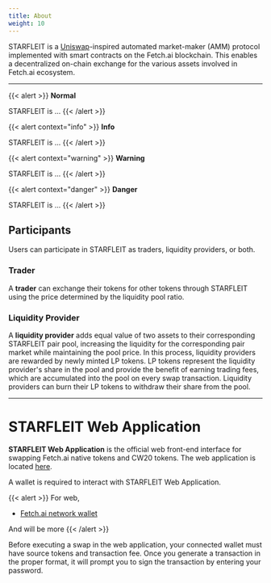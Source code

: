```yaml
---
title: About
weight: 10
---
```


STARFLEIT is a [Uniswap](https://uniswap.org/)-inspired automated market-maker (AMM) protocol implemented with smart contracts on the Fetch.ai blockchain. This enables a decentralized on-chain exchange for the various assets involved in Fetch.ai ecosystem.
***

{{< alert >}}
**Normal**

STARFLEIT is ...
{{< /alert >}}

{{< alert context="info" >}}
**Info**

STARFLEIT is ...
{{< /alert >}}

{{< alert context="warning" >}}
**Warning**

STARFLEIT is ...
{{< /alert >}}

{{< alert context="danger" >}}
**Danger**

STARFLEIT is ...
{{< /alert >}}

## Participants

Users can participate in STARFLEIT as traders, liquidity providers, or both.

### Trader

A **trader** can exchange their tokens for other tokens through STARFLEIT using the price determined by the liquidity pool ratio.

### Liquidity Provider

A **liquidity provider** adds equal value of two assets to their corresponding STARFLEIT pair pool, increasing the liquidity for the corresponding pair market while maintaining the pool price. In this process, liquidity providers are rewarded by newly minted LP tokens. LP tokens represent the liquidity provider's share in the pool and provide the benefit of earning trading fees, which are accumulated into the pool on every swap transaction. Liquidity providers can burn their LP tokens to withdraw their share from the pool.
***

# STARFLEIT Web Application

**STARFLEIT Web Application** is the official web front-end interface for swapping Fetch.ai native tokens and CW20 tokens. The web application is located [here](https://app.starfleit.io).

A wallet is required to interact with STARFLEIT Web Application.

{{< alert >}}
For web,

- [Fetch.ai network wallet](https://chrome.google.com/webstore/detail/fetchai-network-wallet/ellkdbaphhldpeajbepobaecooaoafpg?hl=en-GB)

And will be more
{{< /alert >}}

Before executing a swap in the web application, your connected wallet must have source tokens and transaction fee. Once you generate a transaction in the proper format, it will prompt you to sign the transaction by entering your password.
